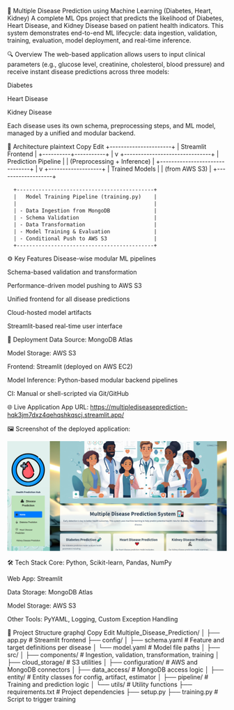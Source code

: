 🧠 Multiple Disease Prediction using Machine Learning (Diabetes, Heart, Kidney)
A complete ML Ops project that predicts the likelihood of Diabetes, Heart Disease, and Kidney Disease based on patient health indicators. This system demonstrates end-to-end ML lifecycle: data ingestion, validation, training, evaluation, model deployment, and real-time inference.

🔍 Overview
The web-based application allows users to input clinical parameters (e.g., glucose level, creatinine, cholesterol, blood pressure) and receive instant disease predictions across three models:

Diabetes

Heart Disease

Kidney Disease

Each disease uses its own schema, preprocessing steps, and ML model, managed by a unified and modular backend.

🧱 Architecture
plaintext
Copy
Edit
                +----------------------+
                |   Streamlit Frontend |
                +----------+-----------+
                           |
                           v
         +-------------------------------+
         |      Prediction Pipeline      |
         |  (Preprocessing + Inference)  |
         +-------------------------------+
                           |
                           v
                +-------------------+
                |   Trained Models  |
                |   (from AWS S3)   |
                +-------------------+

      +--------------------------------------------+
      |   Model Training Pipeline (training.py)    |
      |                                            |
      | - Data Ingestion from MongoDB              |
      | - Schema Validation                        |
      | - Data Transformation                      |
      | - Model Training & Evaluation              |
      | - Conditional Push to AWS S3               |
      +--------------------------------------------+
⚙️ Key Features
Disease-wise modular ML pipelines

Schema-based validation and transformation

Performance-driven model pushing to AWS S3

Unified frontend for all disease predictions

Cloud-hosted model artifacts

Streamlit-based real-time user interface

🚀 Deployment
Data Source: MongoDB Atlas

Model Storage: AWS S3

Frontend: Streamlit (deployed on AWS EC2)

Model Inference: Python-based modular backend pipelines

CI: Manual or shell-scripted via Git/GitHub

🌐 Live Application
App URL: https://multiplediseaseprediction-hqk3jm7dxz4qehqshkqscj.streamlit.app/

🖼️ Screenshot of the deployed application:

![image:](images/Capture1.PNG)

🛠️ Tech Stack
Core: Python, Scikit-learn, Pandas, NumPy

Web App: Streamlit

Data Storage: MongoDB Atlas

Model Storage: AWS S3

Other Tools: PyYAML, Logging, Custom Exception Handling

📁 Project Structure
graphql
Copy
Edit
Multiple_Disease_Prediction/
│
├── app.py                     # Streamlit frontend
├── config/
│   ├── schema.yaml            # Feature and target definitions per disease
│   └── model.yaml             # Model file paths
│
├── src/
│   ├── components/            # Ingestion, validation, transformation, training
│   ├── cloud_storage/         # S3 utilities
│   ├── configuration/         # AWS and MongoDB connectors
│   ├── data_access/           # MongoDB access logic
│   ├── entity/                # Entity classes for config, artifact, estimator
│   ├── pipeline/              # Training and prediction logic
│   └── utils/                 # Utility functions
├── requirements.txt           # Project dependencies
├── setup.py
├── training.py                # Script to trigger training